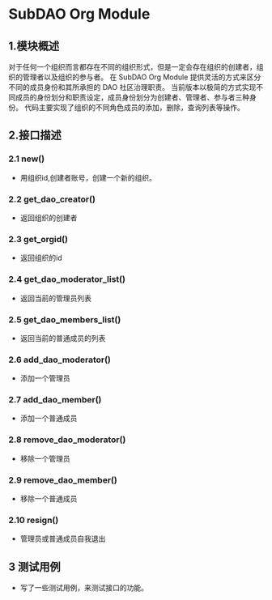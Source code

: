 # SubDAO Org Module
## 1.模块概述
对于任何一个组织而言都存在不同的组织形式，但是一定会存在组织的创建者，组织的管理者以及组织的参与者。
在 SubDAO Org Module 提供灵活的方式来区分不同的成员身份和其所承担的 DAO 社区治理职责。
当前版本以极简的方式实现不同成员的身份划分和职责设定，成员身份划分为创建者、管理者、参与者三种身份。
代码主要实现了组织的不同角色成员的添加，删除，查询列表等操作。

## 2.接口描述

### 2.1 new()
+ 用组织id,创建者账号，创建一个新的组织。

### 2.2 get_dao_creator()
+ 返回组织的创建者

### 2.3 get_orgid()
+ 返回组织的id

### 2.4 get_dao_moderator_list()
+ 返回当前的管理员列表

### 2.5 get_dao_members_list()
+ 返回当前的普通成员的列表

### 2.6 add_dao_moderator()
+ 添加一个管理员

### 2.7 add_dao_member()
+ 添加一个普通成员

### 2.8 remove_dao_moderator()
+ 移除一个管理员

### 2.9 remove_dao_member()
+ 移除一个普通成员

### 2.10 resign()
+ 管理员或普通成员自我退出

## 3 测试用例
+ 写了一些测试用例，来测试接口的功能。
